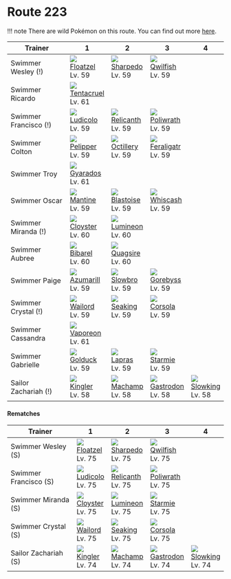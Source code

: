 # Route 223

!!! note
    There are wild Pokémon on this route. You can find out more [here](../../wild_pokemon/route_223/).


Trainer               | 1                                    | 2                                   | 3                                    | 4                                  | 
---                   | ---                                  | ---                                 | ---                                  | ---                                | 
Swimmer Wesley (!)    | ![][419]<br> [Floatzel]<br> Lv. 59   | ![][319]<br> [Sharpedo]<br> Lv. 59  | ![][211]<br> [Qwilfish]<br> Lv. 59   | &nbsp;                             | 
Swimmer Ricardo       | ![][073]<br> [Tentacruel]<br> Lv. 61 | &nbsp;                              | &nbsp;                               | &nbsp;                             | 
Swimmer Francisco (!) | ![][272]<br> [Ludicolo]<br> Lv. 59   | ![][369]<br> [Relicanth]<br> Lv. 59 | ![][062]<br> [Poliwrath]<br> Lv. 59  | &nbsp;                             | 
Swimmer Colton        | ![][279]<br> [Pelipper]<br> Lv. 59   | ![][224]<br> [Octillery]<br> Lv. 59 | ![][160]<br> [Feraligatr]<br> Lv. 59 | &nbsp;                             | 
Swimmer Troy          | ![][130]<br> [Gyarados]<br> Lv. 61   | &nbsp;                              | &nbsp;                               | &nbsp;                             | 
Swimmer Oscar         | ![][226]<br> [Mantine]<br> Lv. 59    | ![][009]<br> [Blastoise]<br> Lv. 59 | ![][340]<br> [Whiscash]<br> Lv. 59   | &nbsp;                             | 
Swimmer Miranda (!)   | ![][091]<br> [Cloyster]<br> Lv. 60   | ![][457]<br> [Lumineon]<br> Lv. 60  | &nbsp;                               | &nbsp;                             | 
Swimmer Aubree        | ![][400]<br> [Bibarel]<br> Lv. 60    | ![][195]<br> [Quagsire]<br> Lv. 60  | &nbsp;                               | &nbsp;                             | 
Swimmer Paige         | ![][184]<br> [Azumarill]<br> Lv. 59  | ![][080]<br> [Slowbro]<br> Lv. 59   | ![][368]<br> [Gorebyss]<br> Lv. 59   | &nbsp;                             | 
Swimmer Crystal (!)   | ![][321]<br> [Wailord]<br> Lv. 59    | ![][119]<br> [Seaking]<br> Lv. 59   | ![][222]<br> [Corsola]<br> Lv. 59    | &nbsp;                             | 
Swimmer Cassandra     | ![][134]<br> [Vaporeon]<br> Lv. 61   | &nbsp;                              | &nbsp;                               | &nbsp;                             | 
Swimmer Gabrielle     | ![][055]<br> [Golduck]<br> Lv. 59    | ![][131]<br> [Lapras]<br> Lv. 59    | ![][121]<br> [Starmie]<br> Lv. 59    | &nbsp;                             | 
Sailor Zachariah (!)  | ![][099]<br> [Kingler]<br> Lv. 58    | ![][068]<br> [Machamp]<br> Lv. 58   | ![][423]<br> [Gastrodon]<br> Lv. 58  | ![][199]<br> [Slowking]<br> Lv. 58 | 

#### Rematches

Trainer               | 1                                  | 2                                   | 3                                   | 4                                  | 
---                   | ---                                | ---                                 | ---                                 | ---                                | 
Swimmer Wesley (S)    | ![][419]<br> [Floatzel]<br> Lv. 75 | ![][319]<br> [Sharpedo]<br> Lv. 75  | ![][211]<br> [Qwilfish]<br> Lv. 75  | &nbsp;                             | 
Swimmer Francisco (S) | ![][272]<br> [Ludicolo]<br> Lv. 75 | ![][369]<br> [Relicanth]<br> Lv. 75 | ![][062]<br> [Poliwrath]<br> Lv. 75 | &nbsp;                             | 
Swimmer Miranda (S)   | ![][091]<br> [Cloyster]<br> Lv. 75 | ![][457]<br> [Lumineon]<br> Lv. 75  | ![][121]<br> [Starmie]<br> Lv. 75   | &nbsp;                             | 
Swimmer Crystal (S)   | ![][321]<br> [Wailord]<br> Lv. 75  | ![][119]<br> [Seaking]<br> Lv. 75   | ![][222]<br> [Corsola]<br> Lv. 75   | &nbsp;                             | 
Sailor Zachariah (S)  | ![][099]<br> [Kingler]<br> Lv. 74  | ![][068]<br> [Machamp]<br> Lv. 74   | ![][423]<br> [Gastrodon]<br> Lv. 74 | ![][199]<br> [Slowking]<br> Lv. 74 | 

[Blastoise]: ../../pokemon_changes/009/
[Golduck]: ../../pokemon_changes/055/
[Poliwrath]: ../../pokemon_changes/062/
[Machamp]: ../../pokemon_changes/068/
[Tentacruel]: ../../pokemon_changes/073/
[Slowbro]: ../../pokemon_changes/080/
[Cloyster]: ../../pokemon_changes/091/
[Kingler]: ../../pokemon_changes/099/
[Seaking]: ../../pokemon_changes/119/
[Starmie]: ../../pokemon_changes/121/
[Gyarados]: ../../pokemon_changes/130/
[Lapras]: ../../pokemon_changes/131/
[Vaporeon]: ../../pokemon_changes/134/
[Feraligatr]: ../../pokemon_changes/160/
[Azumarill]: ../../pokemon_changes/184/
[Quagsire]: ../../pokemon_changes/195/
[Slowking]: ../../pokemon_changes/199/
[Qwilfish]: ../../pokemon_changes/211/
[Corsola]: ../../pokemon_changes/222/
[Octillery]: ../../pokemon_changes/224/
[Mantine]: ../../pokemon_changes/226/
[Ludicolo]: ../../pokemon_changes/272/
[Pelipper]: ../../pokemon_changes/279/
[Sharpedo]: ../../pokemon_changes/319/
[Wailord]: ../../pokemon_changes/321/
[Whiscash]: ../../pokemon_changes/340/
[Gorebyss]: ../../pokemon_changes/368/
[Relicanth]: ../../pokemon_changes/369/
[Bibarel]: ../../pokemon_changes/400/
[Floatzel]: ../../pokemon_changes/419/
[Gastrodon]: ../../pokemon_changes/423/
[Lumineon]: ../../pokemon_changes/457/
[009]: ../img/pokemon/009.png
[055]: ../img/pokemon/055.png
[062]: ../img/pokemon/062.png
[068]: ../img/pokemon/068.png
[073]: ../img/pokemon/073.png
[080]: ../img/pokemon/080.png
[091]: ../img/pokemon/091.png
[099]: ../img/pokemon/099.png
[119]: ../img/pokemon/119.png
[121]: ../img/pokemon/121.png
[130]: ../img/pokemon/130.png
[131]: ../img/pokemon/131.png
[134]: ../img/pokemon/134.png
[160]: ../img/pokemon/160.png
[184]: ../img/pokemon/184.png
[195]: ../img/pokemon/195.png
[199]: ../img/pokemon/199.png
[211]: ../img/pokemon/211.png
[222]: ../img/pokemon/222.png
[224]: ../img/pokemon/224.png
[226]: ../img/pokemon/226.png
[272]: ../img/pokemon/272.png
[279]: ../img/pokemon/279.png
[319]: ../img/pokemon/319.png
[321]: ../img/pokemon/321.png
[340]: ../img/pokemon/340.png
[368]: ../img/pokemon/368.png
[369]: ../img/pokemon/369.png
[400]: ../img/pokemon/400.png
[419]: ../img/pokemon/419.png
[423]: ../img/pokemon/423.png
[457]: ../img/pokemon/457.png
